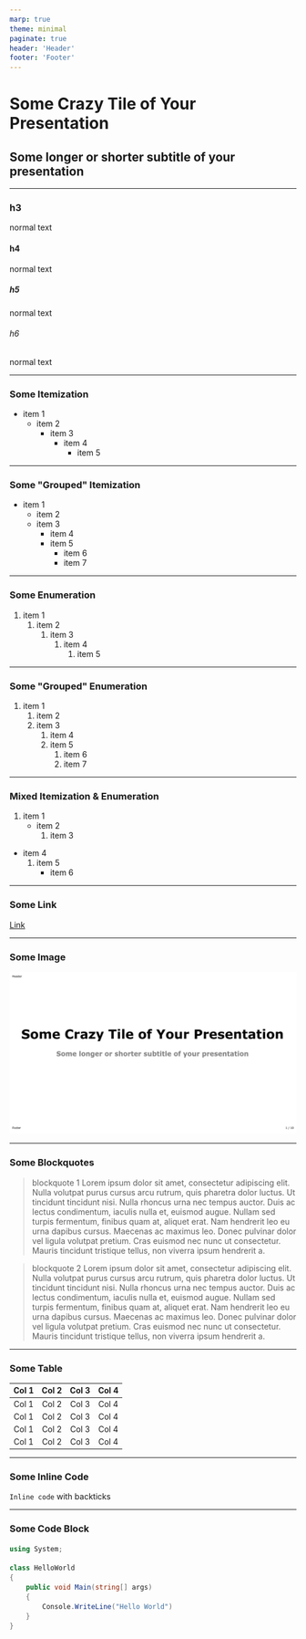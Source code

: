```yaml
---
marp: true
theme: minimal
paginate: true
header: 'Header'
footer: 'Footer'
---
```


# Some Crazy Tile of Your Presentation
## Some longer or shorter subtitle of your presentation

---

### h3
normal text
#### h4
normal text
##### h5
normal text
###### h6
normal text

---

### Some Itemization

* item 1
  * item 2
    * item 3
      * item 4
        * item 5

---

### Some "Grouped" Itemization

* item 1
  * item 2
  * item 3
    * item 4
    * item 5
      * item 6
      * item 7

---

### Some Enumeration

1. item 1
   1. item 2
      1. item 3
         1. item 4
            1. item 5

---

### Some "Grouped" Enumeration

1. item 1
   1. item 2
   2. item 3
      1. item 4
      2. item 5
         1. item 6
         2. item 7

---

### Mixed Itemization & Enumeration

1. item 1
   * item 2
      1. item 3
* item 4
  1. item 5
     * item 6

---

### Some Link

[Link](https://google.com) 

---

### Some Image

![width:500px](./image.png) 

---

### Some Blockquotes

> blockquote 1 Lorem ipsum dolor sit amet, consectetur adipiscing elit. Nulla volutpat purus cursus arcu rutrum, quis pharetra dolor luctus. Ut tincidunt tincidunt nisi. Nulla rhoncus urna nec tempus auctor. Duis ac lectus condimentum, iaculis nulla et, euismod augue. Nullam sed turpis fermentum, finibus quam at, aliquet erat. Nam hendrerit leo eu urna dapibus cursus. Maecenas ac maximus leo. Donec pulvinar dolor vel ligula volutpat pretium. Cras euismod nec nunc ut consectetur. Mauris tincidunt tristique tellus, non viverra ipsum hendrerit a.

> blockquote 2 Lorem ipsum dolor sit amet, consectetur adipiscing elit. Nulla volutpat purus cursus arcu rutrum, quis pharetra dolor luctus. Ut tincidunt tincidunt nisi. Nulla rhoncus urna nec tempus auctor. Duis ac lectus condimentum, iaculis nulla et, euismod augue. Nullam sed turpis fermentum, finibus quam at, aliquet erat. Nam hendrerit leo eu urna dapibus cursus. Maecenas ac maximus leo. Donec pulvinar dolor vel ligula volutpat pretium. Cras euismod nec nunc ut consectetur. Mauris tincidunt tristique tellus, non viverra ipsum hendrerit a.

---

### Some Table

| Col 1 | Col 2 | Col 3 | Col 4 |
|:-----:|:-----:|:-----:|:-----:|
| Col 1 | Col 2 | Col 3 | Col 4 |
| Col 1 | Col 2 | Col 3 | Col 4 |
| Col 1 | Col 2 | Col 3 | Col 4 |
| Col 1 | Col 2 | Col 3 | Col 4 |

---
### Some Inline Code
`Inline code` with backticks 

---

### Some Code Block

```c#
using System;

class HelloWorld 
{
    public void Main(string[] args) 
    {
        Console.WriteLine("Hello World")
    }
}
```
